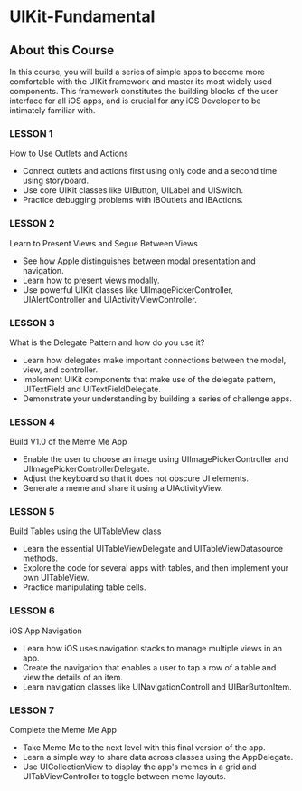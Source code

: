 # UIKit-Fundamental

## About this Course
In this course, you will build a series of simple apps to become more comfortable with the UIKit framework and master its most widely used components. This framework constitutes the building blocks of the user interface for all iOS apps, and is crucial for any iOS Developer to be intimately familiar with.

### LESSON 1
How to Use Outlets and Actions
- Connect outlets and actions first using only code and a second time using storyboard.
- Use core UIKit classes like UIButton, UILabel and UISwitch.
- Practice debugging problems with IBOutlets and IBActions.


### LESSON 2
Learn to Present Views and Segue Between Views
- See how Apple distinguishes between modal presentation and navigation.
- Learn how to present views modally.
- Use powerful UIKit classes like UIImagePickerController, UIAlertController and UIActivityViewController.

### LESSON 3
What is the Delegate Pattern and how do you use it?
- Learn how delegates make important connections between the model, view, and controller.
- Implement UIKit components that make use of the delegate pattern, UITextField and UITextFieldDelegate.
- Demonstrate your understanding by building a series of challenge apps.

### LESSON 4
Build V1.0 of the Meme Me App
- Enable the user to choose an image using UIImagePickerController and UIImagePickerControllerDelegate.
- Adjust the keyboard so that it does not obscure UI elements.
- Generate a meme and share it using a UIActivityView.

### LESSON 5
Build Tables using the UITableView class
- Learn the essential UITableViewDelegate and UITableViewDatasource methods.
- Explore the code for several apps with tables, and then implement your own UITableView.
- Practice manipulating table cells.

### LESSON 6
iOS App Navigation
- Learn how iOS uses navigation stacks to manage multiple views in an app.
- Create the navigation that enables a user to tap a row of a table and view the details of an item.
- Learn navigation classes like UINavigationControll and UIBarButtonItem.

### LESSON 7
Complete the Meme Me App
- Take Meme Me to the next level with this final version of the app.
- Learn a simple way to share data across classes using the AppDelegate.
- Use UICollectionView to display the app's memes in a grid and UITabViewController to toggle between meme layouts.
